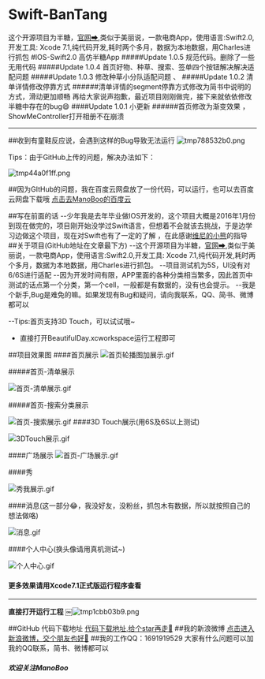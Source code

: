 # Swift-BanTang
这个开源项目为半糖，[官网➡](http://www.ibantang.com),类似于美丽说，一款电商App，使用语言:Swift2.0,开发工具: Xcode 7.1,纯代码开发,耗时两个多月，数据为本地数据，用Charles进行抓包
#IOS-Swift2.0 高仿半糖App
#####Update 1.0.5 规范代码。删除了一些无用代码 
#####Update 1.0.4 首页好物、种草、搜索、签单四个按钮解决解决适配问题 
#####Update 1.0.3 修改种草小分队适配问题 、
#####Update 1.0.2 清单详情修改停靠方式 
######清单详情的segment停靠方式修改为简书中说明的方式，滑动更加顺畅
再给大家说声抱歉，最近项目刚刚做完，接下来就依依修改半糖中存在的bug😄
####Update 1.0.1 小更新
######首页修改为渐变效果 ，ShowMeController打开相册不在崩溃

***
##收到有童鞋反应说，会遇到这样的Bug导致无法运行
![tmp788532b0.png](http://upload-images.jianshu.io/upload_images/1299512-767663cc96358060.png?imageMogr2/auto-orient/strip%7CimageView2/2/w/1240)

Tips：由于GitHub上传的问题，解决办法如下：


![tmp44a0f1ff.png](http://upload-images.jianshu.io/upload_images/1299512-ff192623db0d0fd8.png?imageMogr2/auto-orient/strip%7CimageView2/2/w/1240)

##因为GItHub的问题，我在百度云网盘放了一份代码，可以运行，也可以去百度云网盘下载哦
[点击去ManoBoo的百度云](http://pan.baidu.com/s/1boio8Tx)

##写在前面的话
--少年我是去年毕业做IOS开发的，这个项目大概是2016年1月份到现在做完的，项目刚开始没学过Swift语言，但想着不会就该去挑战，于是边学习边做这个项目，现在对Swift也有了一定的了解
，在此感谢[维尼的小熊](http://www.jianshu.com/users/5fe7513c7a57/latest_articles)的指导
##关于项目(GitHub地址在文章最下方)
--这个开源项目为半糖，[官网➡](http://www.ibantang.com),类似于美丽说，一款电商App，使用语言:Swift2.0,开发工具: Xcode 7.1,纯代码开发,耗时两个多月，数据为本地数据，用Charles进行抓包。
--项目测试机为5S，UI没有对6/6S进行适配
--因为开发时间有限，APP里面的各种分类相当繁多，因此首页中测试的话点第一个分类，第一个cell，一般都是有数据的，没有也会提示。
--我是个新手,Bug是难免的嘛。如果发现有Bug和疑问，请向我联系，QQ、简书、微博都可以

--Tips:首页支持3D Touch，可以试试哦~

- 直接打开BeautifulDay.xcworkspace运行工程即可

##项目效果图
####首页展示
![首页轮播图加展示.gif](http://upload-images.jianshu.io/upload_images/1299512-f59c8f1a63af8958.gif?imageMogr2/auto-orient/strip)

#####首页-清单展示

![首页-清单展示.gif](http://upload-images.jianshu.io/upload_images/1299512-bafce461cd2e285b.gif?imageMogr2/auto-orient/strip)

#####首页-搜索分类展示

![首页-搜索展示.gif](http://upload-images.jianshu.io/upload_images/1299512-0d90d236d859233e.gif?imageMogr2/auto-orient/strip)
####3D Touch展示(用6S及6S以上测试)

![3DTouch展示.gif](http://upload-images.jianshu.io/upload_images/1299512-3c0e3ba29e9f00d8.gif?imageMogr2/auto-orient/strip)

####广场展示
![首页-广场展示.gif](http://upload-images.jianshu.io/upload_images/1299512-033b26149abfad1d.gif?imageMogr2/auto-orient/strip)

####秀

![秀我展示.gif](http://upload-images.jianshu.io/upload_images/1299512-626bdc9943daf60d.gif?imageMogr2/auto-orient/strip)

####消息(这一部分😂，我没好友，没粉丝，抓包木有数据，所以就按照自己的想法做咯)

![消息.gif](http://upload-images.jianshu.io/upload_images/1299512-6dca6a94de88f6ff.gif?imageMogr2/auto-orient/strip)

####个人中心(换头像请用真机测试~)


![个人中心.gif](http://upload-images.jianshu.io/upload_images/1299512-1295962d038abd25.gif?imageMogr2/auto-orient/strip)

#### **更多效果请用Xcode7.1正式版运行程序查看**
****
**直接打开运行工程**
￼![tmp1cbb03b9.png](http://upload-images.jianshu.io/upload_images/1299512-d0b3d3c1fcd7ed7a.png?imageMogr2/auto-orient/strip%7CimageView2/2/w/1240)

##GitHub 代码下载地址
[代码下载地址,给个star再走🙏](https://github.com/jiachenmu/Swift-BanTang.git)
##我的新浪微博
[点击进入新浪微博，交个朋友也好🙉](http://weibo.com/u/3484140182
)
##我的工作QQ：1691919529
大家有什么问题可以加我的QQ联系，简书、微博都可以


##### 欢迎关注ManoBoo

